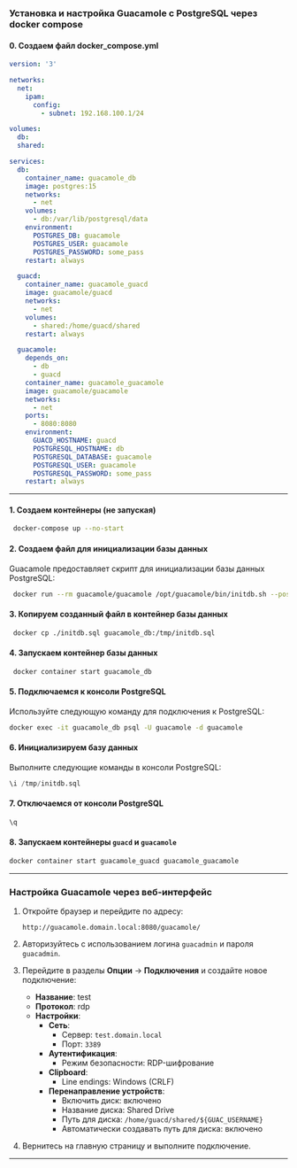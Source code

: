 ### Установка и настройка Guacamole с PostgreSQL через docker compose

#### 0. Создаем файл docker_compose.yml

```yaml
version: '3'

networks:
  net:
    ipam:
      config:
        - subnet: 192.168.100.1/24

volumes:
  db:
  shared:

services:
  db:
    container_name: guacamole_db
    image: postgres:15
    networks:
      - net
    volumes:
      - db:/var/lib/postgresql/data
    environment:
      POSTGRES_DB: guacamole
      POSTGRES_USER: guacamole
      POSTGRES_PASSWORD: some_pass
    restart: always

  guacd:
    container_name: guacamole_guacd
    image: guacamole/guacd
    networks:
      - net
    volumes:
      - shared:/home/guacd/shared
    restart: always

  guacamole:
    depends_on:
      - db
      - guacd
    container_name: guacamole_guacamole
    image: guacamole/guacamole
    networks:
      - net
    ports:
      - 8080:8080
    environment:
      GUACD_HOSTNAME: guacd
      POSTGRESQL_HOSTNAME: db
      POSTGRESQL_DATABASE: guacamole
      POSTGRESQL_USER: guacamole
      POSTGRESQL_PASSWORD: some_pass
    restart: always
```

---

#### 1. Создаем контейнеры (не запуская)
```bash
 docker-compose up --no-start
```

#### 2. Создаем файл для инициализации базы данных
Guacamole предоставляет скрипт для инициализации базы данных PostgreSQL:
```bash
 docker run --rm guacamole/guacamole /opt/guacamole/bin/initdb.sh --postgresql > ./init/initdb.sql
```

#### 3. Копируем созданный файл в контейнер базы данных
```bash
 docker cp ./initdb.sql guacamole_db:/tmp/initdb.sql
```

#### 4. Запускаем контейнер базы данных
```bash
 docker container start guacamole_db
```
#### 5. Подключаемся к консоли PostgreSQL
Используйте следующую команду для подключения к PostgreSQL:
```bash
docker exec -it guacamole_db psql -U guacamole -d guacamole
```

#### 6. Инициализируем базу данных
Выполните следующие команды в консоли PostgreSQL:
```sql
\i /tmp/initdb.sql
```

#### 7. Отключаемся от консоли PostgreSQL
```sql
\q
```

#### 8. Запускаем контейнеры `guacd` и `guacamole`
```bash
docker container start guacamole_guacd guacamole_guacamole
```
---

### Настройка Guacamole через веб-интерфейс

1. Откройте браузер и перейдите по адресу:
   ```
   http://guacamole.domain.local:8080/guacamole/
   ```

2. Авторизуйтесь с использованием логина `guacadmin` и пароля `guacadmin`.

3. Перейдите в разделы **Опции** → **Подключения** и создайте новое подключение:
   - **Название**: test
   - **Протокол**: rdp
   - **Настройки**:
     - **Сеть**:
       - Сервер: `test.domain.local`
       - Порт: `3389`
     - **Аутентификация**:
       - Режим безопасности: RDP-шифрование
     - **Clipboard**:
       - Line endings: Windows (CRLF)
     - **Перенаправление устройств**:
       - Включить диск: включено
       - Название диска: Shared Drive
       - Путь для диска: `/home/guacd/shared/${GUAC_USERNAME}`
       - Автоматически создавать путь для диска: включено

4. Вернитесь на главную страницу и выполните подключение.

---
